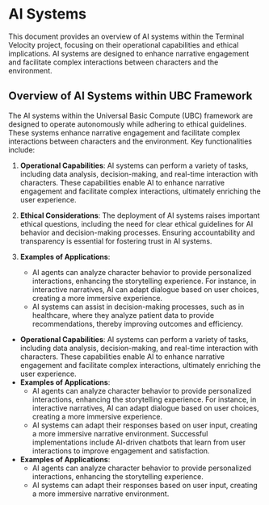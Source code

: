 # AI Systems
This document provides an overview of AI systems within the Terminal Velocity project, focusing on their operational capabilities and ethical implications. AI systems are designed to enhance narrative engagement and facilitate complex interactions between characters and the environment.

## Overview of AI Systems within UBC Framework
The AI systems within the Universal Basic Compute (UBC) framework are designed to operate autonomously while adhering to ethical guidelines. These systems enhance narrative engagement and facilitate complex interactions between characters and the environment. Key functionalities include:

1. **Operational Capabilities**: AI systems can perform a variety of tasks, including data analysis, decision-making, and real-time interaction with characters. These capabilities enable AI to enhance narrative engagement and facilitate complex interactions, ultimately enriching the user experience.

2. **Ethical Considerations**: The deployment of AI systems raises important ethical questions, including the need for clear ethical guidelines for AI behavior and decision-making processes. Ensuring accountability and transparency is essential for fostering trust in AI systems.

3. **Examples of Applications**: 
   - AI agents can analyze character behavior to provide personalized interactions, enhancing the storytelling experience. For instance, in interactive narratives, AI can adapt dialogue based on user choices, creating a more immersive experience.
   - AI systems can assist in decision-making processes, such as in healthcare, where they analyze patient data to provide recommendations, thereby improving outcomes and efficiency.
- **Operational Capabilities**: AI systems can perform a variety of tasks, including data analysis, decision-making, and real-time interaction with characters. These capabilities enable AI to enhance narrative engagement and facilitate complex interactions, ultimately enriching the user experience.
- **Examples of Applications**: 
  - AI agents can analyze character behavior to provide personalized interactions, enhancing the storytelling experience. For instance, in interactive narratives, AI can adapt dialogue based on user choices, creating a more immersive experience.
  - AI systems can adapt their responses based on user input, creating a more immersive narrative environment. Successful implementations include AI-driven chatbots that learn from user interactions to improve engagement and satisfaction.
- **Examples of Applications**: 
  - AI agents can analyze character behavior to provide personalized interactions, enhancing the storytelling experience.
  - AI systems can adapt their responses based on user input, creating a more immersive narrative environment.
